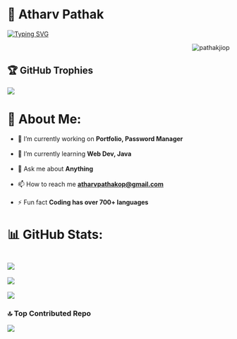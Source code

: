 # 🚀 Atharv Pathak

<a href="https://git.io/typing-svg"><img src="https://readme-typing-svg.demolab.com?font=Fira+Code&duration=2000&pause=1000&color=00E0E5&random=false&width=435&lines=%F0%9F%92%A1+Innovate.;%E2%9C%A8+Inspire.;%F0%9F%94%A5+Ignite." alt="Typing SVG" /></a>

<p mb-5 align="right"> <img src="https://komarev.com/ghpvc/?username=pathakjiop&label=Profile%20views&color=0e75b6&style=flat" alt="pathakjiop" /> </p>

## 🏆 GitHub Trophies
![](https://github-profile-trophy.vercel.app/?username=pathakjiop&theme=highcontrast&no-frame=false&no-bg=true&margin-w=7)


# 💫 About Me:
- 🔭 I’m currently working on **Portfolio, Password Manager**<br><br>
- 🌱 I’m currently learning **Web Dev, Java**<br><br>
- 💬 Ask me about **Anything**<br><br>
- 📫 How to reach me **atharvpathakop@gmail.com**<br><br>
- ⚡ Fun fact **Coding has over 700+ languages**<br>

# 📊 GitHub Stats:
<br>![](https://github-readme-stats.vercel.app/api?username=pathakjiop&theme=highcontrast&hide_border=false&include_all_commits=false&count_private=false)</br>
<br>![](https://github-readme-streak-stats.herokuapp.com/?user=pathakjiop&theme=highcontrast&hide_border=false)</br>
<br>![](https://github-readme-stats.vercel.app/api/top-langs/?username=pathakjiop&theme=highcontrast&hide_border=false&include_all_commits=false&count_private=false&layout=compact)</br>

### 🔝 Top Contributed Repo
![](https://github-contributor-stats.vercel.app/api?username=pathakjiop&limit=5&theme=highcontrast&combine_all_yearly_contributions=true)

